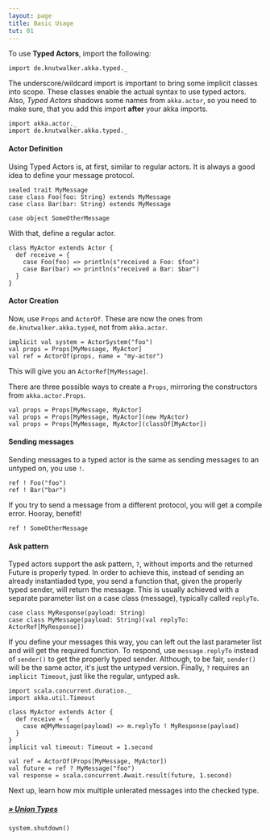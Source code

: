 ```yaml
---
layout: page
title: Basic Usage
tut: 01
---
```


To use **Typed Actors**, import the following:

```tut:silent
import de.knutwalker.akka.typed._
```

The underscore/wildcard import is important to bring some implicit classes into scope.
These classes enable the actual syntax to use typed actors.
Also, _Typed Actors_ shadows some names from `akka.actor`, so you need to make sure, that you add this import **after** your akka imports.

```tut:silent
import akka.actor._
import de.knutwalker.akka.typed._
```

#### Actor Definition

Using Typed Actors is, at first, similar to regular actors.
It is always a good idea to define your message protocol.

```tut:silent
sealed trait MyMessage
case class Foo(foo: String) extends MyMessage
case class Bar(bar: String) extends MyMessage

case object SomeOtherMessage
```

With that, define a regular actor.

```tut:silent
class MyActor extends Actor {
  def receive = {
    case Foo(foo) => println(s"received a Foo: $foo")
    case Bar(bar) => println(s"received a Bar: $bar")
  }
}
```

#### Actor Creation

Now, use `Props` and `ActorOf`. These are now the ones from `de.knutwalker.akka.typed`, not from `akka.actor`.

```tut
implicit val system = ActorSystem("foo")
val props = Props[MyMessage, MyActor]
val ref = ActorOf(props, name = "my-actor")
```

This will give you an `ActorRef[MyMessage]`.

There are three possible ways to create a `Props`, mirroring the constructors from `akka.actor.Props`.

```tut
val props = Props[MyMessage, MyActor]
val props = Props[MyMessage, MyActor](new MyActor)
val props = Props[MyMessage, MyActor](classOf[MyActor])
```

#### Sending messages

Sending messages to a typed actor is the same as sending messages to an untyped on, you use `!`.

```tut
ref ! Foo("foo")
ref ! Bar("bar")
```

If you try to send a message from a different protocol, you will get a compile error. Hooray, benefit!

```tut:fail
ref ! SomeOtherMessage
```

#### Ask pattern

Typed actors support the ask pattern, `?`, without imports and the returned Future is properly typed.
In order to achieve this, instead of sending an already instantiaded type, you send a function that, given the properly typed sender, will return the message.
This is usually achieved with a separate parameter list on a case class (message), typically called `replyTo`.

```tut:silent
case class MyResponse(payload: String)
case class MyMessage(payload: String)(val replyTo: ActorRef[MyResponse])
```

If you define your messages this way, you can left out the last parameter list and will get the required function.
To respond, use `message.replyTo` instead of `sender()` to get the properly typed sender. Although, to be fair, `sender()` will be the same actor, it's just the untyped version.
Finally, `?` requires an `implicit Timeout`, just like the regular, untyped ask.

```tut:silent
import scala.concurrent.duration._
import akka.util.Timeout

class MyActor extends Actor {
  def receive = {
    case m@MyMessage(payload) => m.replyTo ! MyResponse(payload)
  }
}
implicit val timeout: Timeout = 1.second
```

```tut
val ref = ActorOf(Props[MyMessage, MyActor])
val future = ref ? MyMessage("foo")
val response = scala.concurrent.Await.result(future, 1.second)
```

Next up, learn how mix multiple unlerated messages into the checked type.

##### [&raquo; Union Types](union.html)


```tut:invisible
system.shutdown()
```
